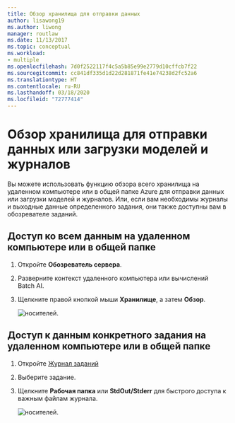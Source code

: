 ```yaml
---
title: Обзор хранилища для отправки данных
author: lisawong19
ms.author: liwong
manager: routlaw
ms.date: 11/13/2017
ms.topic: conceptual
ms.workload:
- multiple
ms.openlocfilehash: 7d0f2522117f4c5a5b85e99e2779d10cffcb7f22
ms.sourcegitcommit: cc841df335d1d22d281871fe41e74238d2fc52a6
ms.translationtype: HT
ms.contentlocale: ru-RU
ms.lasthandoff: 03/18/2020
ms.locfileid: "72777414"
---
```

# <a name="browse-storage-to-upload-data-or-download-models-and-logs"></a>Обзор хранилища для отправки данных или загрузки моделей и журналов

Вы можете использовать функцию обзора всего хранилища на удаленном компьютере или в общей папке Azure для отправки данных или загрузки моделей и журналов. Или, если вам необходимы журналы и выходные данные определенного задания, они также доступны вам в обозревателе заданий.

## <a name="to-access-all-data-on-the-remote-machine-or-file-share"></a>Доступ ко всем данным на удаленном компьютере или в общей папке

1. Откройте **Обозреватель сервера**.
2. Разверните контекст удаленного компьютера или вычислений Batch AI.
3. Щелкните правой кнопкой мыши **Хранилище**, а затем **Обзор**.

    ![носителей.](media/manage-storage/browse-storage.png)

## <a name="to-access-job-specific-data-on-the-remote-machine-or-file-share"></a>Доступ к данным конкретного задания на удаленном компьютере или в общей папке

1. Откройте [Журнал заданий](job-details.md)
2. Выберите задание.
3. Щелкните **Рабочая папка** или **StdOut/Stderr** для быстрого доступа к важным файлам журнала.

    ![носителей.](media/manage-storage/job-workingfolder.png)
